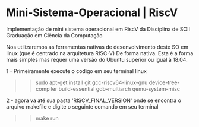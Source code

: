 # Mini-Sistema-Operacional | RiscV
Implementação de mini sistema operacional em RiscV da Disciplina de SOII Graduação em Ciência da Computação

Nos utilizaremos as ferramentas nativas de desenvolvimento deste SO em linux (que é centrado na arquitetura RISC-V)
De forma nativa. Esta é a forma mais simples mas requer uma versão do Ubuntu superior ou igual à 18.04.

1 - Primeiramente execute o codigo em seu terminal linux

>> sudo apt-get install git gcc-riscv64-linux-gnu device-tree-compiler build-essential gdb-multiarch qemu-system-misc

2 - agora va até sua pasta 'RISCV_FINAL_VERSION' onde se encontra o arquivo makefile e digite o seguinte comando em seu terminal
>> make run


